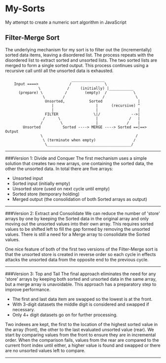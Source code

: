 # My-Sorts
My attempt to create a numeric sort algorithm in JavaScript 

## Filter-Merge Sort
The underlying mechanism for my sort is to filter out the (incrementally) sorted data items, leaving a disordered list. The process repeats with the disordered list to extract sorted and unsorted lists. The two sorted lists are merged to form a single sorted output. This process continues using a recursive call until all the unsorted data is exhausted.

                                  _______________
        Input ====>              /               \
                   \            /     (initially) |___________
          (prepare) \          /        (empty)  /            \
                     \        /                 /              \
                      Unsorted,           Sorted                |
                         |                   |      (recursive) ^
                         |                   |                  |
                      FILTER                \|/              -->|
                     /      \                |              /   |
                    /        \               |             /    | 
            Unsorted          Sorted ----> MERGE ----> Sorted ==|==> Output
                    \                                          /
                     \ (terminate when empty)                 /
                      \______________________________________/

---
###Version 1: Divide and Conquer
The first mechanism uses a simple solution that creates two new arrays, one containing the sorted data, the other the unsorted data. In total there are five arrays: 

+ Unsorted input
+ Sorted input (initially empty)
+ Unsorted store (used on next cycle until empty)
+ Sorted store (temporary holding)
+ Merged output (the consolidation of both Sorted arrays as output)

---
###Version 2: Extract and Consolidate
We can reduce the number of 'store' arrays by one by keeping the Sorted data in the original array and only moving out the unsorted values into their own array. This requires sorted values to be shifted left to fill the gap formed by removing the unsorted values. There is still a need for a Merge array to consolidate the Sorted values.

One nice feature of both of the first two versions of the Filter-Merge sort is that the unsorted store is created in reverse order so each cycle in effects attacks the unsorted data from the opposite end to the previous cycle.

---
###Version 3: Top and Tail
The final approach eliminates the need for any 'store' arrays by keeping both sorted and unsorted data in the same array, but a merge array is unavoidable. This approach has a preparatory step to improve performance.

+ The first and last data item are swapped so the lowest is at the front.
+ With 3-digit datasets the middle digit is considered and swapped if necessary.
+ Only 4+ digit datasets go on for further processing.

Two indexes are kept, the first to the location of the highest sorted value in the array (front), the other to the last evaluated unsorted value (rear). We start by comparing values from the front to ensure they are in incremental order. When the comparison fails, values from the rear are compared to the current front index until either, a higher value is found and swapped or there are no unsorted values left to compare.

---